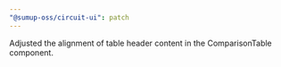 ```yaml
---
"@sumup-oss/circuit-ui": patch
---
```


Adjusted the alignment of table header content in the ComparisonTable component.
